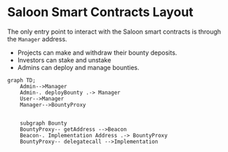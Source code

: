 # Saloon Smart Contracts Layout

The only entry point to interact with the Saloon smart contracts is through the `Manager` address.

- Projects can make and withdraw their bounty deposits.
- Investors can stake and unstake
- Admins can deploy and manage bounties.

```mermaid
graph TD;
    Admin-->Manager
    Admin-. deployBounty .-> Manager
    User-->Manager
    Manager-->BountyProxy


    subgraph Bounty
    BountyProxy-- getAddress -->Beacon
    Beacon-. Implementation Address .-> BountyProxy
    BountyProxy-- delegatecall -->Implementation
```

